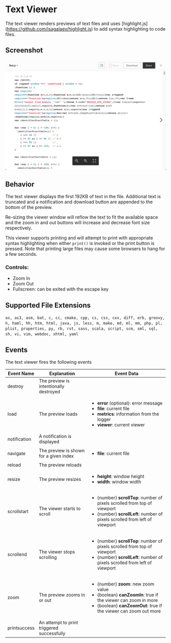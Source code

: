 # Text Viewer

The text viewer renders previews of text files and uses [highlight.js] (https://github.com/isagalaev/highlight.js) to add syntax highlighting to code files.

## Screenshot

![Screenshot of text viewer](images/text.png)

## Behavior

The text viewer displays the first 192KB of text in the file. Additional text is truncated and a notification and download button are appended to the bottom of the preview.

Re-sizing the viewer window will reflow the text to fit the available space and the zoom in and out buttons will increase and decrease font size respectively.

This viewer supports printing and will attempt to print with appropriate syntax highlighting when either `print()` is invoked or the print button is pressed. Note that printing large files may cause some browsers to hang for a few seconds.

### Controls:
* Zoom In
* Zoom Out
* Fullscreen: can be exited with the escape key

## Supported File Extensions

`as, as3, asm, bat, c, cc, cmake, cpp, cs, css, cxx, diff, erb, groovy, h, haml, hh, htm, html, java, js, less, m, make, md, ml, mm, php, pl, plist, properties, py, rb, rst, sass, scala, script, scm, sml, sql, sh, vi, vim, webdoc, xhtml, yaml`


## Events
The text viewer fires the following events

| Event Name | Explanation | Event Data |
| --- | --- | --- |
| destroy | The preview is intentionally destroyed ||
| load |  The preview loads | <ul> <li> **error** (optional): error message </li> <li> **file**: current file </li> <li> **metrics**: information from the logger </li> <li> **viewer**: current viewer </li> </ul> |
| notification | A notification is displayed ||
| navigate | The preview is shown for a given index | <ul> <li> **file**: current file </li> </ul> |
| reload | The preview reloads ||
| resize | The preview resizes |<ul> <li> **height**: window height </li> <li> **width**: window width </li> </ul> |
| scrollstart | The viewer starts to scroll | <ul> <li> {number} **scrollTop**: number of pixels scrolled from top of viewport </li> <li> {number} **scrollLeft**: number of pixels scrolled from left of viewport </li> </ul> |
| scrollend | The viewer stops scrolling | <ul> <li> {number} **scrollTop**: number of pixels scrolled from top of viewport </li> <li> {number} **scrollLeft**: number of pixels scrolled from left of viewport </li> </ul> |
| zoom | The preview zooms in or out | <ul> <li> {number} **zoom**: new zoom value </li> <li> {boolean} **canZoomIn**: true if the viewer can zoom in more </li> <li> {boolean} **canZoomOut**: true if the viewer can zoom out more </li> </ul> |
| printsuccess | An attempt to print triggered successfully ||
